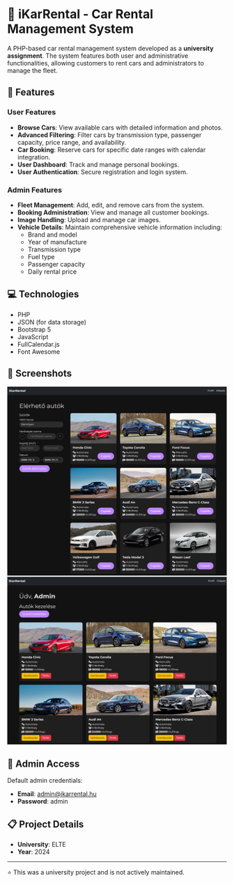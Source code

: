 # 🚗 iKarRental - Car Rental Management System

A PHP-based car rental management system developed as a **university assignment**. The system features both user and administrative functionalities, allowing customers to rent cars and administrators to manage the fleet.

## 🚀 Features

### User Features
- **Browse Cars**: View available cars with detailed information and photos.
- **Advanced Filtering**: Filter cars by transmission type, passenger capacity, price range, and availability.
- **Car Booking**: Reserve cars for specific date ranges with calendar integration.
- **User Dashboard**: Track and manage personal bookings.
- **User Authentication**: Secure registration and login system.

### Admin Features
- **Fleet Management**: Add, edit, and remove cars from the system.
- **Booking Administration**: View and manage all customer bookings.
- **Image Handling**: Upload and manage car images.
- **Vehicle Details**: Maintain comprehensive vehicle information including:
  - Brand and model
  - Year of manufacture
  - Transmission type
  - Fuel type
  - Passenger capacity
  - Daily rental price

## 💻 Technologies
- PHP
- JSON (for data storage)
- Bootstrap 5
- JavaScript
- FullCalendar.js
- Font Awesome

## 📸 Screenshots

![Screenshot 1](screenshot1.png)
![Screenshot 2](screenshot2.png)

## 🔑 Admin Access

Default admin credentials:

- **Email**: admin@ikarrental.hu
- **Password**: admin

## 📋 Project Details

- **University**: ELTE
- **Year**: 2024

---

⭐ This was a university project and is not actively maintained.
